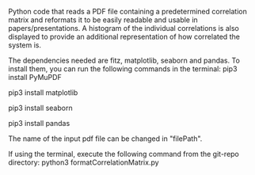 Python code that reads a PDF file containing a predetermined correlation matrix and reformats it to be easily readable and usable in papers/presentations.
A histogram of the individual correlations is also displayed to provide an additional representation of how correlated the system is.

The dependencies needed are fitz, matplotlib, seaborn and pandas. 
To install them, you can run the following commands in the terminal:
  pip3 install PyMuPDF
  
  pip3 install matplotlib
  
  pip3 install seaborn
  
  pip3 install pandas

The name of the input pdf file can be changed in "filePath".

If using the terminal, execute the following command from the git-repo directory:
  python3 formatCorrelationMatrix.py



